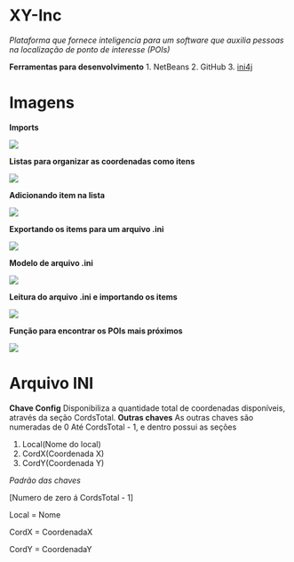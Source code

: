 # XY-Inc
*Plataforma que fornece inteligencia para um software que auxilia pessoas na localização de ponto de interesse (POIs)*

 **Ferramentas para desenvolvimento**
	 1. NetBeans
	 2. GitHub
	 3. [ini4j ](http://ini4j.sourceforge.net/)


# Imagens
**Imports**

![](https://i.imgur.com/bmyz5Qj.png)

**Listas para organizar as coordenadas como itens**

![](https://i.imgur.com/5oZ7Anq.png)

**Adicionando item na lista**

![](https://i.imgur.com/V3Nngzy.png)

**Exportando os items para um arquivo .ini**

![](https://i.imgur.com/SggOSIs.png)

**Modelo de arquivo .ini**

![](https://i.imgur.com/hmrvHd7.png)

**Leitura do arquivo .ini e importando os items**

![](https://i.imgur.com/Axx115w.png)

**Função para encontrar os POIs mais próximos**

![](https://i.imgur.com/AO3PFlf.png)

# Arquivo INI
**Chave Config**
Disponibiliza a quantidade total de coordenadas disponíveis, através da seção CordsTotal.
**Outras chaves**
As outras chaves são numeradas de 0 Até CordsTotal - 1, e dentro possui as seções
 1. Local(Nome do local)
 2. CordX(Coordenada X)
 3. CordY(Coordenada Y)

*Padrão das chaves*

[Numero de zero á CordsTotal - 1]

Local =  Nome

CordX = CoordenadaX

CordY = CoordenadaY

